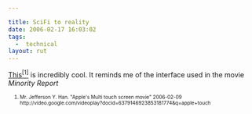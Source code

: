 ```yaml
---

title: SciFi to reality
date: 2006-02-17 16:03:02
tags:
  -  technical
layout: rut
---
```



<p><a href="http://video.google.com/videoplay?docid=6379146923853181774&q=apple+touch" title="Apple's Multi touch screen movie">This<sup>[1]</sup></a> is incredibly cool.  It reminds me of the interface used in the movie <i>Minority Report</i></p>  <ol><font size="-2"><li><font size="-2">Mr. Jefferson Y. Han.  "Apple's Multi touch screen movie" 2006-02-09 http://video.google.com/videoplay?docid=6379146923853181774&q=apple+touch </font></li></font></ol>

